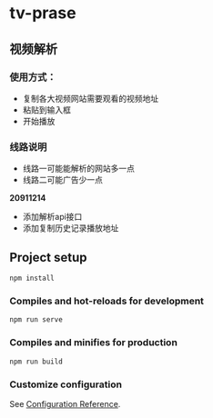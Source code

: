 # tv-prase

## 视频解析

### 使用方式：
* 复制各大视频网站需要观看的视频地址
* 粘贴到输入框
* 开始播放

### 线路说明
* 线路一可能能解析的网站多一点
* 线路二可能广告少一点




**20911214**

* 添加解析api接口
* 添加复制历史记录播放地址 



## Project setup
```
npm install
```

### Compiles and hot-reloads for development
```
npm run serve
```

### Compiles and minifies for production
```
npm run build
```

### Customize configuration
See [Configuration Reference](https://cli.vuejs.org/config/).
